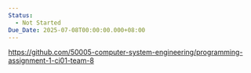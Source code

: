 ```yaml
---
Status:
  - Not Started
Due_Date: 2025-07-08T00:00:00.000+08:00
---
```

https://github.com/50005-computer-system-engineering/programming-assignment-1-ci01-team-8
